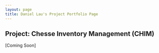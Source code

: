 ```yaml
---
layout: page
title: Daniel Lau's Project Portfolio Page
---
```


## Project: Chesse Inventory Management (CHIM)

[Coming Soon]